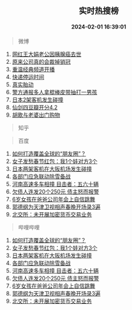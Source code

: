 <div align="center"><h2>实时热搜榜</h2><h4>2024-02-01 16:39:01</h4></div>

> 微博  

1. [网红王大娟老公因胰腺癌去世](https://s.weibo.com/weibo?q=%23%E7%BD%91%E7%BA%A2%E7%8E%8B%E5%A4%A7%E5%A8%9F%E8%80%81%E5%85%AC%E5%9B%A0%E8%83%B0%E8%85%BA%E7%99%8C%E5%8E%BB%E4%B8%96%23&t=31&band_rank=1&Refer=top)<br />
2. [原来公司真的会裁掉销冠](https://s.weibo.com/weibo?q=%E5%8E%9F%E6%9D%A5%E5%85%AC%E5%8F%B8%E7%9C%9F%E7%9A%84%E4%BC%9A%E8%A3%81%E6%8E%89%E9%94%80%E5%86%A0&t=31&band_rank=2&Refer=top)<br />
3. [重温经典频道开播](https://s.weibo.com/weibo?q=%23%E9%87%8D%E6%B8%A9%E7%BB%8F%E5%85%B8%E9%A2%91%E9%81%93%E5%BC%80%E6%92%AD%23&t=31&band_rank=3&Refer=top)<br />
4. [快递停运时间](https://s.weibo.com/weibo?q=%E5%BF%AB%E9%80%92%E5%81%9C%E8%BF%90%E6%97%B6%E9%97%B4&t=31&band_rank=4&Refer=top)<br />
5. [真实胎动](https://s.weibo.com/weibo?q=%E7%9C%9F%E5%AE%9E%E8%83%8E%E5%8A%A8&t=31&band_rank=5&Refer=top)<br />
6. [警方通报多人拿棍棒皮带抽打一男孩](https://s.weibo.com/weibo?q=%23%E8%AD%A6%E6%96%B9%E9%80%9A%E6%8A%A5%E5%A4%9A%E4%BA%BA%E6%8B%BF%E6%A3%8D%E6%A3%92%E7%9A%AE%E5%B8%A6%E6%8A%BD%E6%89%93%E4%B8%80%E7%94%B7%E5%AD%A9%23&t=31&band_rank=6&Refer=top)<br />
7. [日本2架客机发生碰撞](https://s.weibo.com/weibo?q=%23%E6%97%A5%E6%9C%AC2%E6%9E%B6%E5%AE%A2%E6%9C%BA%E5%8F%91%E7%94%9F%E7%A2%B0%E6%92%9E%23&t=31&band_rank=7&Refer=top)<br />
8. [仙剑四豆瓣开分4.2](https://s.weibo.com/weibo?q=%23%E4%BB%99%E5%89%91%E5%9B%9B%E8%B1%86%E7%93%A3%E5%BC%80%E5%88%864.2%23&t=31&band_rank=8&Refer=top)<br />
9. [胡歌与老婆出门购物](https://s.weibo.com/weibo?q=%E8%83%A1%E6%AD%8C%E4%B8%8E%E8%80%81%E5%A9%86%E5%87%BA%E9%97%A8%E8%B4%AD%E7%89%A9&t=31&band_rank=9&Refer=top)<br />

> 知乎  


> 百度  

1. [如何打造覆盖全球的“朋友圈”？](https://www.baidu.com/s?wd=%E5%A6%82%E4%BD%95%E6%89%93%E9%80%A0%E8%A6%86%E7%9B%96%E5%85%A8%E7%90%83%E7%9A%84%E2%80%9C%E6%9C%8B%E5%8F%8B%E5%9C%88%E2%80%9D%EF%BC%9F&sa=fyb_news&rsv_dl=fyb_news)<br />
2. [女子发愁春节红包：我1个娃对方3个](https://www.baidu.com/s?wd=%E5%A5%B3%E5%AD%90%E5%8F%91%E6%84%81%E6%98%A5%E8%8A%82%E7%BA%A2%E5%8C%85%EF%BC%9A%E6%88%911%E4%B8%AA%E5%A8%83%E5%AF%B9%E6%96%B93%E4%B8%AA&sa=fyb_news&rsv_dl=fyb_news)<br />
3. [日本两架客机在大阪机场发生碰撞](https://www.baidu.com/s?wd=%E6%97%A5%E6%9C%AC%E4%B8%A4%E6%9E%B6%E5%AE%A2%E6%9C%BA%E5%9C%A8%E5%A4%A7%E9%98%AA%E6%9C%BA%E5%9C%BA%E5%8F%91%E7%94%9F%E7%A2%B0%E6%92%9E&sa=fyb_news&rsv_dl=fyb_news)<br />
4. [各部门应急联动除雪备战](https://www.baidu.com/s?wd=%E5%90%84%E9%83%A8%E9%97%A8%E5%BA%94%E6%80%A5%E8%81%94%E5%8A%A8%E9%99%A4%E9%9B%AA%E5%A4%87%E6%88%98&sa=fyb_news&rsv_dl=fyb_news)<br />
5. [河南高速多车相撞 目击者：五六十辆](https://www.baidu.com/s?wd=%E6%B2%B3%E5%8D%97%E9%AB%98%E9%80%9F%E5%A4%9A%E8%BD%A6%E7%9B%B8%E6%92%9E+%E7%9B%AE%E5%87%BB%E8%80%85%EF%BC%9A%E4%BA%94%E5%85%AD%E5%8D%81%E8%BE%86&sa=fyb_news&rsv_dl=fyb_news)<br />
6. [欠债人连发20个250元 债主怒而报警](https://www.baidu.com/s?wd=%E6%AC%A0%E5%80%BA%E4%BA%BA%E8%BF%9E%E5%8F%9120%E4%B8%AA250%E5%85%83+%E5%80%BA%E4%B8%BB%E6%80%92%E8%80%8C%E6%8A%A5%E8%AD%A6&sa=fyb_news&rsv_dl=fyb_news)<br />
7. [6岁女孩在爸爸公司年会上自信跳舞](https://www.baidu.com/s?wd=6%E5%B2%81%E5%A5%B3%E5%AD%A9%E5%9C%A8%E7%88%B8%E7%88%B8%E5%85%AC%E5%8F%B8%E5%B9%B4%E4%BC%9A%E4%B8%8A%E8%87%AA%E4%BF%A1%E8%B7%B3%E8%88%9E&sa=fyb_news&rsv_dl=fyb_news)<br />
8. [郭德纲为天津卫视相声春晚开场录3遍](https://www.baidu.com/s?wd=%E9%83%AD%E5%BE%B7%E7%BA%B2%E4%B8%BA%E5%A4%A9%E6%B4%A5%E5%8D%AB%E8%A7%86%E7%9B%B8%E5%A3%B0%E6%98%A5%E6%99%9A%E5%BC%80%E5%9C%BA%E5%BD%953%E9%81%8D&sa=fyb_news&rsv_dl=fyb_news)<br />
9. [北交所：未开展加密货币交易业务](https://www.baidu.com/s?wd=%E5%8C%97%E4%BA%A4%E6%89%80%EF%BC%9A%E6%9C%AA%E5%BC%80%E5%B1%95%E5%8A%A0%E5%AF%86%E8%B4%A7%E5%B8%81%E4%BA%A4%E6%98%93%E4%B8%9A%E5%8A%A1&sa=fyb_news&rsv_dl=fyb_news)<br />

> 哔哩哔哩  

1. [如何打造覆盖全球的“朋友圈”？](https://www.baidu.com/s?wd=%E5%A6%82%E4%BD%95%E6%89%93%E9%80%A0%E8%A6%86%E7%9B%96%E5%85%A8%E7%90%83%E7%9A%84%E2%80%9C%E6%9C%8B%E5%8F%8B%E5%9C%88%E2%80%9D%EF%BC%9F&sa=fyb_news&rsv_dl=fyb_news)<br />
2. [女子发愁春节红包：我1个娃对方3个](https://www.baidu.com/s?wd=%E5%A5%B3%E5%AD%90%E5%8F%91%E6%84%81%E6%98%A5%E8%8A%82%E7%BA%A2%E5%8C%85%EF%BC%9A%E6%88%911%E4%B8%AA%E5%A8%83%E5%AF%B9%E6%96%B93%E4%B8%AA&sa=fyb_news&rsv_dl=fyb_news)<br />
3. [日本两架客机在大阪机场发生碰撞](https://www.baidu.com/s?wd=%E6%97%A5%E6%9C%AC%E4%B8%A4%E6%9E%B6%E5%AE%A2%E6%9C%BA%E5%9C%A8%E5%A4%A7%E9%98%AA%E6%9C%BA%E5%9C%BA%E5%8F%91%E7%94%9F%E7%A2%B0%E6%92%9E&sa=fyb_news&rsv_dl=fyb_news)<br />
4. [各部门应急联动除雪备战](https://www.baidu.com/s?wd=%E5%90%84%E9%83%A8%E9%97%A8%E5%BA%94%E6%80%A5%E8%81%94%E5%8A%A8%E9%99%A4%E9%9B%AA%E5%A4%87%E6%88%98&sa=fyb_news&rsv_dl=fyb_news)<br />
5. [河南高速多车相撞 目击者：五六十辆](https://www.baidu.com/s?wd=%E6%B2%B3%E5%8D%97%E9%AB%98%E9%80%9F%E5%A4%9A%E8%BD%A6%E7%9B%B8%E6%92%9E+%E7%9B%AE%E5%87%BB%E8%80%85%EF%BC%9A%E4%BA%94%E5%85%AD%E5%8D%81%E8%BE%86&sa=fyb_news&rsv_dl=fyb_news)<br />
6. [欠债人连发20个250元 债主怒而报警](https://www.baidu.com/s?wd=%E6%AC%A0%E5%80%BA%E4%BA%BA%E8%BF%9E%E5%8F%9120%E4%B8%AA250%E5%85%83+%E5%80%BA%E4%B8%BB%E6%80%92%E8%80%8C%E6%8A%A5%E8%AD%A6&sa=fyb_news&rsv_dl=fyb_news)<br />
7. [6岁女孩在爸爸公司年会上自信跳舞](https://www.baidu.com/s?wd=6%E5%B2%81%E5%A5%B3%E5%AD%A9%E5%9C%A8%E7%88%B8%E7%88%B8%E5%85%AC%E5%8F%B8%E5%B9%B4%E4%BC%9A%E4%B8%8A%E8%87%AA%E4%BF%A1%E8%B7%B3%E8%88%9E&sa=fyb_news&rsv_dl=fyb_news)<br />
8. [郭德纲为天津卫视相声春晚开场录3遍](https://www.baidu.com/s?wd=%E9%83%AD%E5%BE%B7%E7%BA%B2%E4%B8%BA%E5%A4%A9%E6%B4%A5%E5%8D%AB%E8%A7%86%E7%9B%B8%E5%A3%B0%E6%98%A5%E6%99%9A%E5%BC%80%E5%9C%BA%E5%BD%953%E9%81%8D&sa=fyb_news&rsv_dl=fyb_news)<br />
9. [北交所：未开展加密货币交易业务](https://www.baidu.com/s?wd=%E5%8C%97%E4%BA%A4%E6%89%80%EF%BC%9A%E6%9C%AA%E5%BC%80%E5%B1%95%E5%8A%A0%E5%AF%86%E8%B4%A7%E5%B8%81%E4%BA%A4%E6%98%93%E4%B8%9A%E5%8A%A1&sa=fyb_news&rsv_dl=fyb_news)<br />
